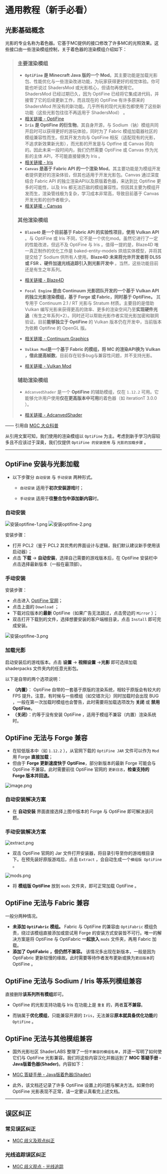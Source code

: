 # 通用教程（新手必看）

## 光影基础概念

光影的专业名称为着色器。它基于MC提供的接口修改了许多MC的光照效果。这些接口由一些渲染模组控制，关于着色器的渲染模组介绍如下：

>### 主要渲染模组
>
>- **`OptiFine` 是 Minecraft Java 版的一个 Mod**。其主要功能是加载光影包、性能优化与一些渲染改进功能，为玩家获得更好的视觉体验。你可能也听说过 ShadersMod 或光影核心，但请勿再使用它。 ShadersMod 已经过期已久，因为 OptiFine 已经将它集成进代码，并接管了它的后续更新工作，而且现在的 OptiFine 有许多原来的 ShadersMod 所没有的新功能。几乎所有的现代光影包都使用了这些新功能（这些光影包往往不再适用于 ShadersMod） 。
> - [相关链接 - OptiFine](https://www.optifine.net/home)
>- **`Iris` 是 OptiFine 的衍生物**。其自身开源，与 Sodium（钠）模组共同开启时可以获得更好的游玩体验，同时为了 Fabric 模组加载器社区的模组兼容性而生。但其开发方向与 OptiFine 相反（适配现有的光影，不追求新效果新光影），而光影的开发是与 Optfine 或 Canvas 同向的。因此未来一段时间内，我们仍然需要 OptiFine 或 Canvas 作为光影的主体 API，不可能直接替换为 Iris 。  
> - [相关链接 - Iris](https://irisshaders.net/)
>- **`Canvas` 是基于 Fabric API 的一个渲染 Mod**。其主要功能是为模组开发者提供更好的渲染体验，但其也适用于开发光影包。Canvas 通过深度结合 Fabric API 的独立渲染API以及原版着色器，来达到比 Optifine 更多的可能性，以及 Iris 都无法匹敌的模组兼容性。但因其主要为模组开发而生，渲染管线极为复杂，学习成本非常高，导致目前基于 Canvas 开发光影的创作者极少。
> - [相关链接 - Canvas](https://github.com/vram-guild/canvas)
>
>### 其他渲染模组
>
>- **`Blaze4D` 是一个目前基于 Fabric API 的实验性项目，使用 Vulkan API** 。与 OptiFine 或 Iris 不同，它不是一个优化mod。虽然它进行了一定的性能改进，但远不及 OptiFine 与 Iris 。值得一提的是，Blaze4D 唯一真正制作的优化工作是 baked-entity-models 烘焙实体模型，并将其提交给了 Sodium 供所有人使用。**Blaze4D 未来将允许开发者将 DLSS 或 FSR 、硬件加速光线追踪引入到光影开发中** 。当然，这些功能目前还是有生之年系列。
>
> - [相关链接 - Blaze4D](https://github.com/KilnGraphics/Blaze4D)
>- **`Focal Engine` 是由 Continuum 光影团队开发的一个基于 Vulkan API 的独立光影渲染模组，基于 Forge 或 Fabric，同时基于 OptiFine。** 其专用于 Continuum 2.1 / RT 光影与 Stratum 材质。主要目的是借助 Vulkan 编写光影来获得更高的效率、更多的渲染空间乃至**实现硬件光追**（有生之年系列×2）。同时还可以帮助光影作者实现光影加密和联网验证。目前**能够独立于 OptiFine** 的 Vulkan 版本仍在开发中，当前版本为依赖 Optifine 的 OpenGL 版。
> - [相关链接 - Continuum Graphics](https://continuum.graphics/)
>- **`Vulkan Mod`是一个基于 Fabric 的模组，将 MC 的渲染API换为 Vulkan ，借此提高帧数**。目前存在较多bug与兼容性问题，并不支持光影。
> - [相关链接 - Vulkan Mod](https://github.com/xCollateral/VulkanMod)
>
>### 辅助渲染模组
>
>- `AdcanvedShader` 是一个 **OptiFine** 的辅助模组，仅在 `1.12.2` 可用。它能够允许用户使用**仅在更高版本中可用**的着色器（如 iterationT 3.0.0 ）。
>
>- [相关链接 - AdcanvedShader](https://www.curseforge.com/minecraft/mc-mods/advancedshader)

—— 引用自 [MGC 大众科普](../../science/shader-base.md)

从引用文案可知，我们使用的渲染模组以 `OptiFine` 为主。考虑到新手学习内容较多且不应该过于深奥，我们仅提供 `OptiFine 的安装使用` 与 `光影的加载步骤` 。

---

## OptiFine 安装与光影加载

- 以下步骤分 `自动安装` 与 `手动安装` 两种形式。

  - `自动安装` 适用于**初次安装游戏**时；

  - `手动安装` 适用于**往整合包中添加新内容**时。

### 自动安装

![安装optifine-1.png](/images/instructions/安装optifine-1.png)
![安装optifine-2.png](/images/instructions/安装optifine-2.png)

安装步骤：

- 打开 PCL2（鉴于 PCL2 其优秀的界面设计与逻辑，我们默认建议新手使用该启动器）；
- 点击 **下载** -> **自动安装**，选择自己需要的游戏版本后，在 OptiFine 安装栏中点击选择最新版本（一般在最顶部）。

### 手动安装

安装步骤：

- 点击进入 [OptiFine 官网](https://www.optifine.net/home)；
- 点击上面的 `Download` ；
- 下载对应版本的**最新** OptiFine（如果广告无法跳过，点击旁边的 `Mirror` ）；
- 双击打开下载到的文件，选择想要安装的客户端根目录，点击 `Install` 即可完成安装。

![安装optifine-3.png](/images/instructions/安装optifine-3.png)

### 加载光影

启动安装后的游戏版本。点击 **设置** -> **视频设置** ->**光影** 即可选择加载 shaderpacks 文件夹内的任意光影包。

以下是自带的两个选项说明：

- **（内置）**： OptiFine 自带的一套基于原版的渲染系统，相较于原版会有较大的 FPS 提升。注意，有时候与一些模组（如交错次元）同时加载时会出现 BUG ，一般在第一次加载时模组也会警告，此时需要将加载选项改为 **关闭** 或 **禁用 OptiFine**。
- **（关闭）**：约等于没有安装 OptiFine ，适用于模组不兼容（内置）渲染系统时。

## OptiFine 无法与 Forge 兼容

- 在较低版本中（如 `1.12.2` ），从官网下载的 `OptiFine JAR` 文件可以作为 `Mod` 用 Forge **直接加载**；
- 但由于 **Forge 更新速度快于 OptiFine**，部分新版本的最新 Forge 可能会与 OptiFine 不兼容。此时需要前往 OptiFine 官网的 `更新日志`，**检查支持的 Forge 版本并回退。**

![image.png](/images/instructions/forge.png)

### 自动安装解决方案

- 在 **自动安装** 界面直接选择上图中版本的 Forge 与 OptiFine 即可解决该问题。

### 手动安装解决方案

![extract.png](/images/instructions/extract.png)

- 双击 OptiFine 官网的 Jar 文件打开安装器，将目录引导至你的游戏根目录下。在预先装好原版游戏后，点击 `Extract` ，会自动生成一个`模组版 OptiFine` 。

![mods.png](/images/instructions/mods.png)

- 将 **模组版 OptiFine** 放到 `mods` 文件夹，即可正常加载 OptiFine 。

## OptiFine 无法与 Fabric 兼容

一般分两种情况。

- **未添加 `OptiFabric` 模组。** Fabric 与 OptiFine 的兼容由 `OptiFabric` 模组负责，绕过该模组直接添加或尝试用 Forge 的安装方式安装皆不可行。唯一的解决方案是将 OptiFine 与 OptiFabric **一起放入** `mods` 文件夹，再用 Fabric 加载。
- **添加了 OptiFabric ，但仍然不兼容。** 该情况多出现在新版本，一般是因为 OptiFabric 更新较慢的缘故。此时需要等待作者发布更新或换为`更旧版本`的 OptiFine 。

## OptiFine 无法与 Sodium / Iris 等系列模组兼容

直接删除**该系列所有模组**即可。

- OptiFine 的光影支持功能与 Iris 在功能上是 `重复` 的，两者**互不兼容**。

- 而钠属于**优化模组**，只能兼容开源的 `Iris`，无法兼容**原本就具备优化功能**的 `OptiFine` 。

## OptiFine 无法与其他模组兼容

- 国外光影社区 ShaderLABS 整理了一份`不兼容的模组名单`，并逐一写明了如何使它们与 OptiFine 光影兼容。我们将这些内容汉化并搬运到了 **MGC 答疑手册 - Java版着色器(Shader)**。内容如下：

- [MGC 答疑手册 - Java版着色器(Shader)](../../answer_java/)

- 此外，该文档还记录了许多 OptiFine 设置上的问题与解决方法。如果你的 OptiFine 光影表现不正常，请一定要认真看完上述文档。

---

## 误区纠正

### 常见误区纠正

- [MGC 歧义及观点纠正](../../correct/)

### 光线追踪误区纠正

- [MGC 歧义观点 - 光线追踪](../../correct/RT_mistakes.md)
